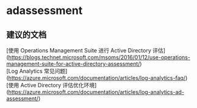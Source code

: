 
<properties
    pageTitle="adassessment"
    description="与 AD 评估相关的问题"
    service="microsoft.operationalinsights"
    resource="operationalinsightsaccounts"
    authors="adoylemsft"
    displayorder=""
    selfHelpType="generic"
    supportTopicIds="32536470"
    resourceTags=""
    productPesIds="15725"
    cloudEnvironments="public, Blackforest, Fairfax"
/>


# adassessment


## **建议的文档**
[使用 Operations Management Suite 进行 Active Directory 评估] (https://blogs.technet.microsoft.com/msoms/2016/01/12/use-operations-management-suite-for-active-directory-assessment/) <br>
[Log Analytics 常见问题] (https://azure.microsoft.com/documentation/articles/log-analytics-faq/) <br>
[使用 Active Directory 评估优化环境] (https://azure.microsoft.com/documentation/articles/log-analytics-ad-assessment/)


<!--HONumber=Oct16_HO3-->


